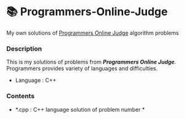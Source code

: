 # 📚 Programmers-Online-Judge
My own solutions of [Programmers Online Judge](https://programmers.co.kr/learn/challenges) algorithm problems

### Description
This is my solutions of problems from ***Programmers Online Judge***. Programmers provides variety of languages and difficulties.
+ Language : C++

### Contents
+ *.cpp : C++ language solution of problem number *
